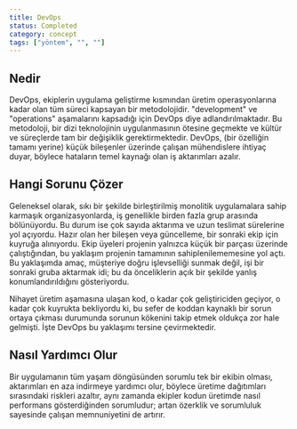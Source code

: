 ```yaml
---
title: DevOps
status: Completed
category: concept
tags: ["yöntem", "", ""]
---
```


## Nedir

DevOps, ekiplerin uygulama geliştirme kısmından üretim operasyonlarına kadar olan tüm süreci kapsayan bir metodolojidir. "development" ve "operations" aşamalarını kapsadığı için DevOps diye adlandırılmaktadır. Bu metodoloji, bir dizi teknolojinin uygulanmasının ötesine geçmekte ve kültür ve süreçlerde tam bir değişiklik gerektirmektedir. DevOps, (bir özelliğin tamamı yerine) küçük bileşenler üzerinde çalışan mühendislere ihtiyaç duyar, böylece hataların temel kaynağı olan iş aktarımları azalır.


## Hangi Sorunu Çözer

Geleneksel olarak, sıkı bir şekilde birleştirilmiş monolitik uygulamalara sahip karmaşık organizasyonlarda, iş genellikle birden fazla grup arasında bölünüyordu. Bu durum ise çok sayıda aktarıma ve uzun teslimat sürelerine yol açıyordu. Hazır olan her bileşen veya güncelleme, bir sonraki ekip için kuyruğa alınıyordu. Ekip üyeleri projenin yalnızca küçük bir parçası üzerinde çalıştığından, bu yaklaşım projenin tamamının sahiplenilememesine yol açtı. Bu yaklaşımda amaç, müşteriye doğru işlevselliği sunmak değil, işi bir sonraki gruba aktarmak idi; bu da önceliklerin açık bir şekilde yanlış konumlandırıldığını gösteriyordu.

Nihayet üretim aşamasına ulaşan kod, o kadar çok geliştiriciden geçiyor, o kadar çok kuyrukta bekliyordu ki, bu sefer de koddan kaynaklı bir sorun ortaya çıkması durumunda sorunun kökenini takip etmek oldukça zor hale gelmişti. İşte DevOps bu yaklaşımı tersine çevirmektedir.


## Nasıl Yardımcı Olur

Bir uygulamanın tüm yaşam döngüsünden sorumlu tek bir ekibin olması, aktarımları en aza indirmeye yardımcı olur, böylece üretime dağıtımları sırasındaki riskleri azaltır, aynı zamanda ekipler kodun üretimde nasıl performans gösterdiğinden sorumludur; artan özerklik ve sorumluluk sayesinde çalışan memnuniyetini de artırır.
